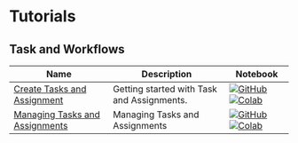 # Tutorials

## Task and Workflows
| Name | Description | Notebook |
| --- | --- | --- |
| [Create Tasks and Assignment](task_workflows/create_a_task/chapter.md) | Getting started with Task and Assignments. | [![GitHub](https://badgen.net/badge/icon/github?icon=github&label)](https://github.com/dataloop-ai/dtlpy-documentation/blob/main/tutorials/task_workflows/create_a_task/chapter.ipynb) [![Colab](https://colab.research.google.com/assets/colab-badge.svg)](https://colab.research.google.com/github/dataloop-ai/dtlpy-documentation/blob/main/tutorials/task_workflows/create_a_task/chapter.ipynb) |
| [Managing Tasks and Assignments](task_workflows/redistributing_and_reassigning_a_task/chapter.md) | Managing Tasks and Assignments | [![GitHub](https://badgen.net/badge/icon/github?icon=github&label)](https://github.com/dataloop-ai/dtlpy-documentation/blob/main/tutorials/task_workflows/redistributing_and_reassigning_a_task/chapter.ipynb) [![Colab](https://colab.research.google.com/assets/colab-badge.svg)](https://colab.research.google.com/github/dataloop-ai/dtlpy-documentation/blob/main/tutorials/task_workflows/redistributing_and_reassigning_a_task/chapter.ipynb) |